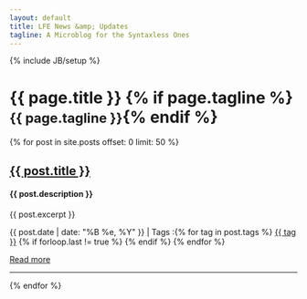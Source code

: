 ```yaml
---
layout: default
title: LFE News &amp; Updates
tagline: A Microblog for the Syntaxless Ones
---
```

{% include JB/setup %}
<div class="page-header-wrapper">
        <div class="page-header">
                <h1>{{ page.title }} {% if page.tagline %} <small>{{ page.tagline }}</small>{% endif %}</h1>
        </div>
</div>
{% for post in site.posts offset: 0 limit: 50 %}
<div class="row">
  <div class="span7">
    <div class="row">
      <div class="span5">
        <h2>
          <strong><a href="{{ post.url }}">{{ post.title }}</a></strong>
        </h2>
        <h4>{{ post.description }}</h4>
        <p>
          {{ post.excerpt }}
        </p>
		    <p>
          <i class="icon-calendar"></i> {{ post.date | date: "%B %e, %Y" }}
          </a>
		  | <i class="icon-tags"></i> Tags :{% for tag in post.tags %} <a href="/tags/{{ tag }}" rel="tooltip" title="View posts tagged with &quot;{{ tag }}&quot;"><span class="label label-info">{{ tag }}</span></a>  {% if forloop.last != true %} {% endif %} {% endfor %}
        </p>
        <p><a href="{{ post.url }}">Read more</a></p>
      </div>
    </div>
	<hr>
  </div>
</div>
{% endfor %}
